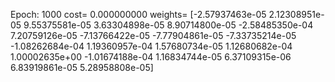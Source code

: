 Epoch: 1000 cost= 0.000000000 weights=  [-2.57937463e-05  2.12308951e-05  9.55375581e-05  3.63304898e-05
  8.90714800e-05 -2.58485350e-04  7.20759126e-05 -7.13766422e-05
 -7.77904861e-05 -7.33735214e-05 -1.08262684e-04  1.19360957e-04
  1.57680734e-05  1.12680682e-04  1.00002635e+00 -1.01674188e-04
  1.16834744e-05  6.37109315e-06  6.83919861e-05  5.28958808e-05]
